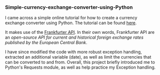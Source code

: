 ### Simple-currency-exchange-converter-using-Python

I came across a simple online tutorial for how to create a currency exchange converter using Python. The tutorial can be found [here](https://www.youtube.com/watch?v=snPGUT-Fxa4).

It makes use of the [Frankfurter API](https://github.com/hakanensari/frankfurter). In their own words, Frankfurter API are an *open-source API for current and historical foreign exchange rates published by the European Central Bank*.

I have since modified the code with more robust exception handling, extracted an additional variable (date), as well as limit the currencies that can be converted to and from. Overall, this project briefly introduced me to Python's Requests module, as well as help practice my Exception handling.